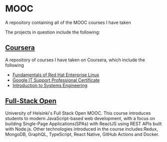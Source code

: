 # MOOC
A repository containing all of the MOOC courses I have taken

The projects in question include the following:

## [Coursera](https://github.com/khkhiu/MOOC/tree/main/Coursera)
A repository of courses I have taken on Coursera, which include the following
- [Fundamentals of Red Hat Enterprise Linux](https://coursera.org/share/bd0e2c633d918f4133a205ee785a5f75)
- [Google IT Support Professional Certificate](https://coursera.org/share/a3e9432aa18866dbd435e264849f91d5)
- [Introduction to Systems Engineering](https://coursera.org/share/738fc84d17bbd3eec03c81aa32fddf31)

## [Full-Stack Open](https://github.com/khkhiu/MOOC/tree/main/Full-Stack-Open) 
University of Helsinki's Full Stack Open MOOC. This course introduces students to modern JavaScript-based web development, with a focus on building Single-Page Applications(SPAs) with ReactJS using REST APIs built with Node.js. Other technologies introduced in the course includes:Redux, MongoDB, GraphQL, TypeScript, React Native, GitHub Actions and Docker.